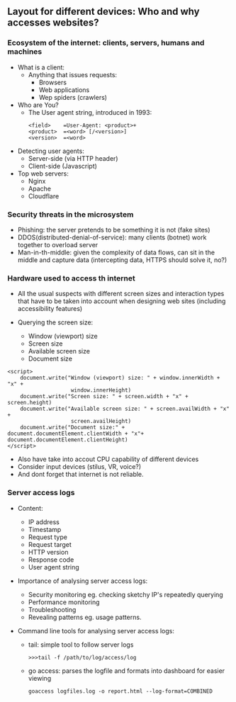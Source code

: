 ## Layout for different devices: Who and why accesses websites?

### Ecosystem of the internet: clients, servers, humans and machines
- What is a client:
    - Anything that issues requests:
        - Browsers
        - Web applications
        - Wep spiders (crawlers)
- Who are You?
    - The User agent string, introduced in 1993:
        ```
        <field>    =User-Agent: <product>+
        <product>  =<word> [/<version>]
        <version>  =<word>
        ```
- Detecting user agents:
    - Server-side (via HTTP header)
    - Client-side (Javascript)
- Top web servers: 
    - Nginx
    - Apache
    - Cloudflare
### Security threats in the microsystem
- Phishing: the server pretends to be something it is not (fake sites)
- DDOS(distributed-denial-of-service): many clients (botnet) work together to overload server
- Man-in-th-middle: given the complexity of data flows, can sit in the middle and capture data (intercepting data, HTTPS should solve it, no?)

### Hardware used to access th internet
- All the usual suspects with different screen sizes and interaction types that have to be taken into account when designing web sites (including accessibility features)

- Querying the screen size:
    - Window (viewport) size
    - Screen size
    - Available screen size
    - Document size
```
<script>
    document.write("Window (viewport) size: " + window.innerWidth + "x" + 
                    window.innerHeight)
    document.write("Screen size: " + screen.width + "x" + screen.height)
    document.write("Available screen size: " + screen.availWidth + "x" + 
                    screen.availHeight)
    document.write("Document size:" + document.documentElement.clientWidth + "x"+       document.documentElement.clientHeight)
</script>
```

- Also have take into accout CPU capability of different devices
- Consider input devices (stilus, VR, voice?)
- And dont forget that internet is not reliable.

### Server access logs
- Content:
    - IP address
    - Timestamp
    - Request type
    - Request target
    - HTTP version
    - Response code
    - User agent string

- Importance of analysing server access logs:
    - Security monitoring eg. checking sketchy IP's repeatedly querying 
    - Performance monitoring
    - Troubleshooting
    - Revealing patterns eg. usage patterns.

- Command line tools for analysing server access logs:  
    - tail: simple tool to follow server logs
        ```
        >>>tail -f /path/to/log/access/log
        ```
    - go access: parses the logfile and formats into dashboard for easier viewing
        ```
        goaccess logfiles.log -o report.html --log-format=COMBINED
        ```